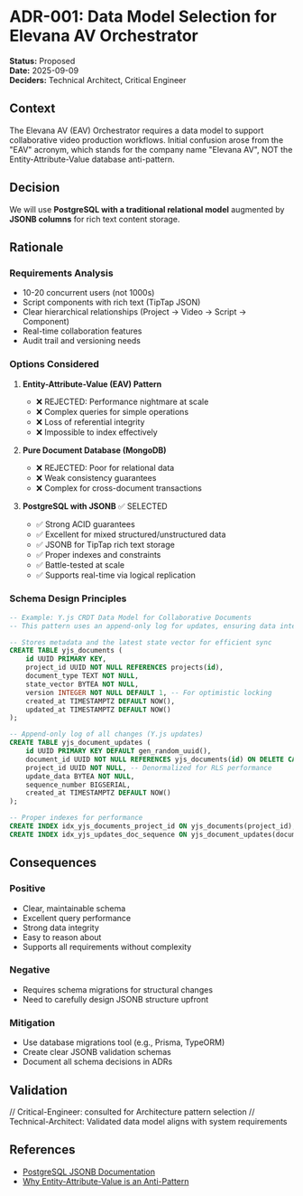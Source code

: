 # ADR-001: Data Model Selection for Elevana AV Orchestrator

**Status:** Proposed  
**Date:** 2025-09-09  
**Deciders:** Technical Architect, Critical Engineer  

## Context

The Elevana AV (EAV) Orchestrator requires a data model to support collaborative video production workflows. Initial confusion arose from the "EAV" acronym, which stands for the company name "Elevana AV", NOT the Entity-Attribute-Value database anti-pattern.

## Decision

We will use **PostgreSQL with a traditional relational model** augmented by **JSONB columns** for rich text content storage.

## Rationale

### Requirements Analysis
- 10-20 concurrent users (not 1000s)
- Script components with rich text (TipTap JSON)
- Clear hierarchical relationships (Project → Video → Script → Component)
- Real-time collaboration features
- Audit trail and versioning needs

### Options Considered

1. **Entity-Attribute-Value (EAV) Pattern**
   - ❌ REJECTED: Performance nightmare at scale
   - ❌ Complex queries for simple operations
   - ❌ Loss of referential integrity
   - ❌ Impossible to index effectively

2. **Pure Document Database (MongoDB)**
   - ❌ REJECTED: Poor for relational data
   - ❌ Weak consistency guarantees
   - ❌ Complex for cross-document transactions

3. **PostgreSQL with JSONB** ✅ SELECTED
   - ✅ Strong ACID guarantees
   - ✅ Excellent for mixed structured/unstructured data
   - ✅ JSONB for TipTap rich text storage
   - ✅ Proper indexes and constraints
   - ✅ Battle-tested at scale
   - ✅ Supports real-time via logical replication

### Schema Design Principles

```sql
-- Example: Y.js CRDT Data Model for Collaborative Documents
-- This pattern uses an append-only log for updates, ensuring data integrity and history.

-- Stores metadata and the latest state vector for efficient sync
CREATE TABLE yjs_documents (
    id UUID PRIMARY KEY,
    project_id UUID NOT NULL REFERENCES projects(id),
    document_type TEXT NOT NULL,
    state_vector BYTEA NOT NULL,
    version INTEGER NOT NULL DEFAULT 1, -- For optimistic locking
    created_at TIMESTAMPTZ DEFAULT NOW(),
    updated_at TIMESTAMPTZ DEFAULT NOW()
);

-- Append-only log of all changes (Y.js updates)
CREATE TABLE yjs_document_updates (
    id UUID PRIMARY KEY DEFAULT gen_random_uuid(),
    document_id UUID NOT NULL REFERENCES yjs_documents(id) ON DELETE CASCADE,
    project_id UUID NOT NULL, -- Denormalized for RLS performance
    update_data BYTEA NOT NULL,
    sequence_number BIGSERIAL,
    created_at TIMESTAMPTZ DEFAULT NOW()
);

-- Proper indexes for performance
CREATE INDEX idx_yjs_documents_project_id ON yjs_documents(project_id);
CREATE INDEX idx_yjs_updates_doc_sequence ON yjs_document_updates(document_id, sequence_number);
```

## Consequences

### Positive
- Clear, maintainable schema
- Excellent query performance
- Strong data integrity
- Easy to reason about
- Supports all requirements without complexity

### Negative
- Requires schema migrations for structural changes
- Need to carefully design JSONB structure upfront

### Mitigation
- Use database migrations tool (e.g., Prisma, TypeORM)
- Create clear JSONB validation schemas
- Document all schema decisions in ADRs

## Validation
// Critical-Engineer: consulted for Architecture pattern selection
// Technical-Architect: Validated data model aligns with system requirements

## References
- [PostgreSQL JSONB Documentation](https://www.postgresql.org/docs/current/datatype-json.html)
- [Why Entity-Attribute-Value is an Anti-Pattern](https://www.cybertec-postgresql.com/en/entity-attribute-value-eav-design-in-postgresql/)